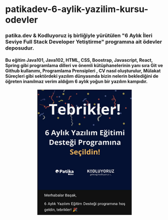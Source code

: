 # patikadev-6-aylik-yazilim-kursu-odevler
### patika.dev & Kodluyoruz iş birliğiyle yürütülen "6 Aylık **İleri** Seviye Full Stack Developer Yetiştirme" programına ait ödevler deposudur. 
#### Bu eğitim Java101, Java102, HTML, CSS, Boostrap, Javascript, React, Spring gibi programlama dilleri ve önemli kütüphanelerinin yanı sıra Git ve Github kullanımı, Programlama Prensipleri , CV nasıl oluşturulur, Mülakat Süreçleri gibi sektördeki yazılım dünyasında bizin nelerin beklediğini de öğreten inanılmaz verim aldığım 6 aylık yoğun bir yazılım kampıdır.
<p align="center">
<img src="https://github.com/sekerbasak/patikadev-6-aylik-yazilim-kursu-odevler/blob/main/patika.jpg" alt="Resim Açıklaması" width="300" height="400"/>
</p>
